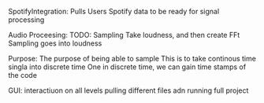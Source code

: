 SpotifyIntegration:
Pulls Users Spotify data to be ready for signal processing

Audio Proceesing:
TODO:
Sampling 
Take loudness, and then create FFt
Sampling goes into loudness

Purpose:
The purpose of being able to sample This is to take continous time singla into discrete time
One in discrete time, we can gain time stamps of the code


GUI:
interactiuon on all levels pulling different files adn running full project